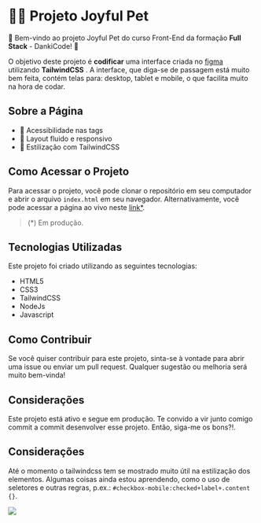 



# 🐕‍🦺 Projeto Joyful Pet
🚀 Bem-vindo ao projeto Joyful Pet do curso Front-End da formação **Full Stack** - DankiCode! 🚀

O objetivo deste projeto é **codificar** uma interface criada no [figma]((https://www.figma.com/file/SRd2nqKibIqKeWrmiYqLdj/site-(Community)?type=design&node-id=0-1&t=AMFw1HOZ8ENW5Ufh-0)) utilizando **TailwindCSS** . A interface, que diga-se de passagem está muito bem feita, contém telas para: desktop, tablet e mobile, o que facilita muito na hora de codar.

## Sobre a Página

-   🌟 Acessibilidade nas tags
-   🌟 Layout fluido e responsivo
-   🌟 Estilização com TailwindCSS

## Como Acessar o Projeto

Para acessar o projeto, você pode clonar o repositório em seu computador e abrir o arquivo `index.html` em seu navegador. Alternativamente, você pode acessar a página ao vivo neste [link*](https://samcolt36.github.io/joyful-pet/).
>(*) Em produção.

## Tecnologias Utilizadas

Este projeto foi criado utilizando as seguintes tecnologias:

-   HTML5
-   CSS3
- TailwindCSS
- NodeJs
- Javascript 

## Como Contribuir

Se você quiser contribuir para este projeto, sinta-se à vontade para abrir uma issue ou enviar um pull request. Qualquer sugestão ou melhoria será muito bem-vinda! 

## Considerações

Este projeto está ativo e segue em produção. Te convido a vir junto comigo commit a commit desenvolver esse projeto. Então, siga-me os bons?!.

## Considerações

Até o momento o tailwindcss tem se mostrado muito útil na estilização dos elementos. Algumas coisas ainda estou aprendendo, como o uso de seletores e outras regras, p.ex.: `#checkbox-mobile:checked+label+.content {}`.

![](https://4.bp.blogspot.com/-LXm5dd2wA-E/Txy6ZgSle0I/AAAAAAAAAQ4/G2jb6-Exk-M/s1600/tumblr_ltmxvz9g4y1qbi0koo2_r1_400.gif)


